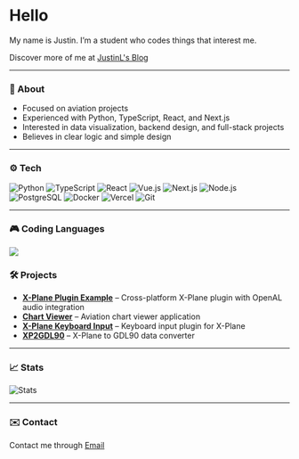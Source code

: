# Hello

My name is Justin. I’m a student who codes things that interest me.

Discover more of me at [JustinL's Blog](https://blog.justinl.site/)

---

### 🧭 About
- Focused on aviation projects
- Experienced with Python, TypeScript, React, and Next.js  
- Interested in data visualization, backend design, and full-stack projects  
- Believes in clear logic and simple design

---

### ⚙️ Tech
<img src="https://img.shields.io/badge/Python-3776AB?style=for-the-badge&logo=python&logoColor=white" alt="Python" /> <img src="https://img.shields.io/badge/TypeScript-007ACC?style=for-the-badge&logo=typescript&logoColor=white" alt="TypeScript" /> <img src="https://img.shields.io/badge/React-20232A?style=for-the-badge&logo=react&logoColor=61DAFB" alt="React" /> <img src="https://img.shields.io/badge/Vue.js-4FC08D?style=for-the-badge&logo=vuedotjs&logoColor=white" alt="Vue.js" /> <img src="https://img.shields.io/badge/Next.js-000000?style=for-the-badge&logo=nextdotjs&logoColor=white" alt="Next.js" /> <img src="https://img.shields.io/badge/Node.js-43853D?style=for-the-badge&logo=nodedotjs&logoColor=white" alt="Node.js" />  
<img src="https://img.shields.io/badge/PostgreSQL-316192?style=for-the-badge&logo=postgresql&logoColor=white" alt="PostgreSQL" /> <img src="https://img.shields.io/badge/Docker-2496ED?style=for-the-badge&logo=docker&logoColor=white" alt="Docker" /> <img src="https://img.shields.io/badge/Vercel-000000?style=for-the-badge&logo=vercel&logoColor=white" alt="Vercel" /> <img src="https://img.shields.io/badge/Git-F05032?style=for-the-badge&logo=git&logoColor=white" alt="Git" />

---

### 🎮 Coding Languages

<img src="https://github-readme-stats.vercel.app/api/top-langs/?username=6639835&layout=compact&theme=default&hide_border=true&bg_color=ffffff&title_color=000000&text_color=000000&custom_title=💻+Most+Used+Languages&border_radius=10"/>

### 🛠 Projects
- [**X-Plane Plugin Example**](https://github.com/6639835/xplane-plugin-example) – Cross-platform X-Plane plugin with OpenAL audio integration  
- [**Chart Viewer**](https://github.com/6639835/chart-viewer) – Aviation chart viewer application  
- [**X-Plane Keyboard Input**](https://github.com/6639835/X-Plane-KeyboardInput) – Keyboard input plugin for X-Plane  
- [**XP2GDL90**](https://github.com/6639835/xp2gdl90) – X-Plane to GDL90 data converter  

---

### 📈 Stats
![Stats](https://github-readme-stats.vercel.app/api?username=6639835&show_icons=true&theme=transparent&hide_title=true)

---

### ✉️ Contact
Contact me through [Email](mailto:epa6643@gmail.com)

